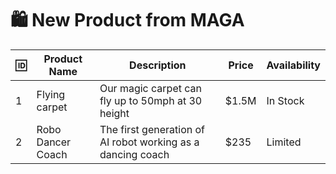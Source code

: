 # 🛍️ New Product from MAGA



| 🆔 | Product Name                 | Description                                      | Price   | Availability |
|----|-----------------------------|--------------------------------------------------|---------|--------------|
| 1  | Flying carpet       | Our magic carpet can fly up to 50mph at 30 height         | $1.5M  | In Stock     |
| 2  | Robo Dancer Coach | The first generation of AI robot working as a dancing coach | $235 | Limited      |



